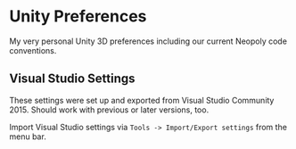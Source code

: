 # Unity Preferences
My very personal Unity 3D preferences including our current Neopoly code conventions.

## Visual Studio Settings
These settings were set up and exported from Visual Studio Community 2015. Should work with previous or later versions, too.

Import Visual Studio settings via `Tools -> Import/Export settings` from the menu bar.

